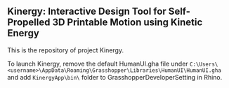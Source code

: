 ## Kinergy: Interactive Design Tool for Self-Propelled 3D Printable Motion using Kinetic Energy  

This is the repository of project Kinergy.

To launch Kinergy, remove the default HumanUI.gha file under `C:\Users\<username>\AppData\Roaming\Grasshopper\Libraries\HumanUI\HumanUI.gha` and add `KinergyApp\bin\` folder to GrasshopperDeveloperSetting in Rhino.

